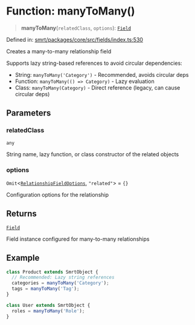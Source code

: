 # Function: manyToMany()

> **manyToMany**(`relatedClass`, `options`): [`Field`](../classes/Field.md)

Defined in: [smrt/packages/core/src/fields/index.ts:530](https://github.com/happyvertical/smrt/blob/3e10e04571f8229dee5c87ee2f9b9b06c6c49f12/packages/core/src/fields/index.ts#L530)

Creates a many-to-many relationship field

Supports lazy string-based references to avoid circular dependencies:
- String: `manyToMany('Category')` - Recommended, avoids circular deps
- Function: `manyToMany(() => Category)` - Lazy evaluation
- Class: `manyToMany(Category)` - Direct reference (legacy, can cause circular deps)

## Parameters

### relatedClass

`any`

String name, lazy function, or class constructor of the related objects

### options

`Omit`\<[`RelationshipFieldOptions`](../interfaces/RelationshipFieldOptions.md), `"related"`\> = `{}`

Configuration options for the relationship

## Returns

[`Field`](../classes/Field.md)

Field instance configured for many-to-many relationships

## Example

```typescript
class Product extends SmrtObject {
  // Recommended: Lazy string references
  categories = manyToMany('Category');
  tags = manyToMany('Tag');
}

class User extends SmrtObject {
  roles = manyToMany('Role');
}
```
